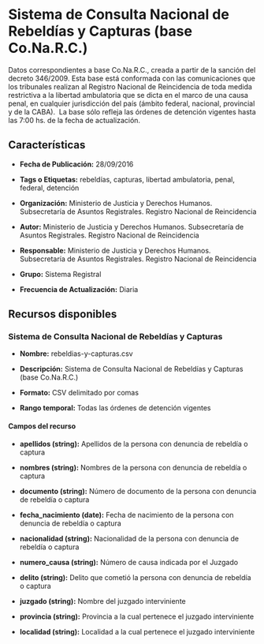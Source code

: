 Sistema de Consulta Nacional de Rebeldías y Capturas (base Co.Na.R.C.)
======================================================================

Datos correspondientes a base Co.Na.R.C., creada a partir de la sanción del decreto 346/2009. Esta base está conformada con las comunicaciones que los tribunales realizan al Registro Nacional de Reincidencia de toda medida restrictiva a la libertad ambulatoria que se dicta en el marco de una causa penal, en cualquier jurisdicción del país (ámbito federal, nacional, provincial y de la CABA).  La base sólo refleja las órdenes de detención vigentes hasta las 7:00 hs. de la fecha de actualización.

Características
---------------

- **Fecha de Publicación:** 28/09/2016

- **Tags o Etiquetas:** rebeldías, capturas, libertad ambulatoria, penal, federal, detención

- **Organización:** Ministerio de Justicia y Derechos Humanos. Subsecretaría de Asuntos Registrales. Registro Nacional de Reincidencia

- **Autor:** Ministerio de Justicia y Derechos Humanos. Subsecretaría de Asuntos Registrales. Registro Nacional de Reincidencia

- **Responsable:** Ministerio de Justicia y Derechos Humanos. Subsecretaría de Asuntos Registrales. Registro Nacional de Reincidencia

- **Grupo:** Sistema Registral

- **Frecuencia de Actualización:** Diaria

Recursos disponibles
--------------------

### Sistema de Consulta Nacional de Rebeldías y Capturas

- **Nombre:** rebeldias-y-capturas.csv

- **Descripción:** Sistema de Consulta Nacional de Rebeldías y Capturas (base Co.Na.R.C.)

- **Formato:** CSV delimitado por comas

- **Rango temporal:** Todas las órdenes de detención vigentes

#### Campos del recurso

- **apellidos (string):** Apellidos de la persona con denuncia de rebeldía o captura

- **nombres (string):** Nombres de la persona con denuncia de rebeldía o captura

- **documento (string):** Número de documento de la persona con denuncia de rebeldía o captura

- **fecha_nacimiento (date):** Fecha de nacimiento de la persona con denuncia de rebeldía o captura

- **nacionalidad (string):** Nacionalidad de la persona con denuncia de rebeldía o captura

- **numero_causa (string):** Número de causa indicada por el Juzgado

- **delito (string):** Delito que cometió la persona con denuncia de rebeldía o captura

- **juzgado (string):** Nombre del juzgado interviniente

- **provincia (string):** Provincia a la cual pertenece el juzgado interviniente

- **localidad (string):** Localidad a la cual pertenece el juzgado interviniente



